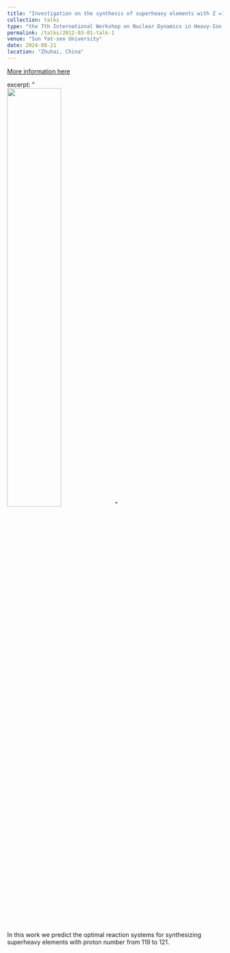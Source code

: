 ```yaml
---
title: "Investigation on the synthesis of superheavy elements with Z =119-121"
collection: talks
type: "the 7th International Workshop on Nuclear Dynamics in Heavy-Ion Reactions (IWND2024)"
permalink: /talks/2012-03-01-talk-1
venue: "Sun Yat-sen University"
date: 2024-08-21
location: "Zhuhai, China"
---
```


[More information here](https://iwnd2024.scievent.com/)

excerpt: "<br/><img src='/images/DSC08703.jpg' style='width:50%;'>"

In this work we predict the optimal reaction systems for synthesizing superheavy elements with proton number from 119 to 121.

